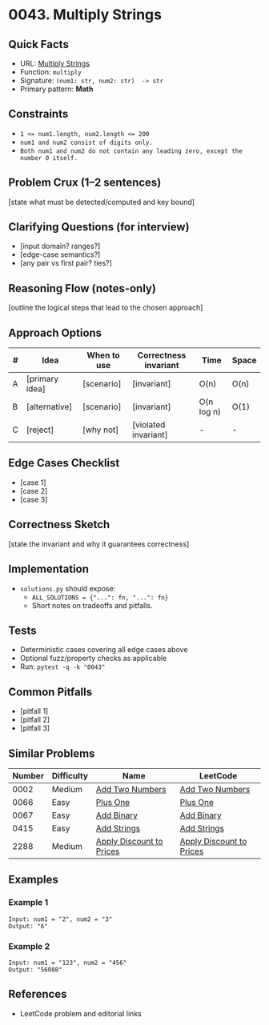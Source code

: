 # 0043. Multiply Strings

## Quick Facts

- URL: [Multiply Strings](https://leetcode.com/problems/multiply-strings/)
- Function: `multiply`
- Signature: `(num1: str, num2: str)  -> str`
- Primary pattern: **Math**

## Constraints

- `1 <= num1.length, num2.length <= 200`
- `num1 and num2 consist of digits only.`
- `Both num1 and num2 do not contain any leading zero, except the number 0 itself.`

## Problem Crux (1–2 sentences)

[state what must be detected/computed and key bound]

## Clarifying Questions (for interview)

- [input domain? ranges?]
- [edge-case semantics?]
- [any pair vs first pair? ties?]

## Reasoning Flow (notes-only)

[outline the logical steps that lead to the chosen approach]

## Approach Options

| #   | Idea           | When to use | Correctness invariant | Time       | Space |
| --- | -------------- | ----------- | --------------------- | ---------- | ----- |
| A   | [primary idea] | [scenario]  | [invariant]           | O(n)       | O(n)  |
| B   | [alternative]  | [scenario]  | [invariant]           | O(n log n) | O(1)  |
| C   | [reject]       | [why not]   | [violated invariant]  | -          | -     |

## Edge Cases Checklist

- [case 1]
- [case 2]
- [case 3]

## Correctness Sketch

[state the invariant and why it guarantees correctness]

## Implementation

- `solutions.py` should expose:
    - `ALL_SOLUTIONS = {"...": fn, "...": fn}`
    - Short notes on tradeoffs and pitfalls.

## Tests

- Deterministic cases covering all edge cases above
- Optional fuzz/property checks as applicable
- Run: `pytest -q -k "0043"`

## Common Pitfalls

- [pitfall 1]
- [pitfall 2]
- [pitfall 3]

## Similar Problems

| Number | Difficulty | Name                                                                   | LeetCode                                                                            |
| ------ | ---------- | ---------------------------------------------------------------------- | ----------------------------------------------------------------------------------- |
| 0002   | Medium     | [Add Two Numbers](../0002-add-two-numbers/readme.md)                   | [Add Two Numbers](https://leetcode.com/problems/add-two-numbers/)                   |
| 0066   | Easy       | [Plus One](../0066-plus-one/readme.md)                                 | [Plus One](https://leetcode.com/problems/plus-one/)                                 |
| 0067   | Easy       | [Add Binary](../0067-add-binary/readme.md)                             | [Add Binary](https://leetcode.com/problems/add-binary/)                             |
| 0415   | Easy       | [Add Strings](../0415-add-strings/readme.md)                           | [Add Strings](https://leetcode.com/problems/add-strings/)                           |
| 2288   | Medium     | [Apply Discount to Prices](../2288-apply-discount-to-prices/readme.md) | [Apply Discount to Prices](https://leetcode.com/problems/apply-discount-to-prices/) |

## Examples

### Example 1

```text
Input: num1 = "2", num2 = "3"
Output: "6"
```

### Example 2

```text
Input: num1 = "123", num2 = "456"
Output: "56088"
```

## References

- LeetCode problem and editorial links
